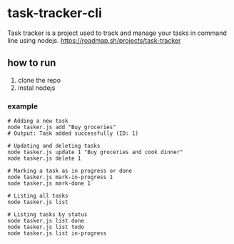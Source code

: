 # task-tracker-cli

Task tracker is a project used to track and manage your tasks in command line using nodejs.
https://roadmap.sh/projects/task-tracker

## how to run
1. clone the repo
2. instal nodejs

### example 
```
# Adding a new task
node tasker.js add "Buy groceries"
# Output: Task added successfully (ID: 1)

# Updating and deleting tasks
node tasker.js update 1 "Buy groceries and cook dinner"
node tasker.js delete 1

# Marking a task as in progress or done
node tasker.js mark-in-progress 1
node tasker.js mark-done 1

# Listing all tasks
node tasker.js list

# Listing tasks by status
node tasker.js list done
node tasker.js list todo
node tasker.js list in-progress

```

